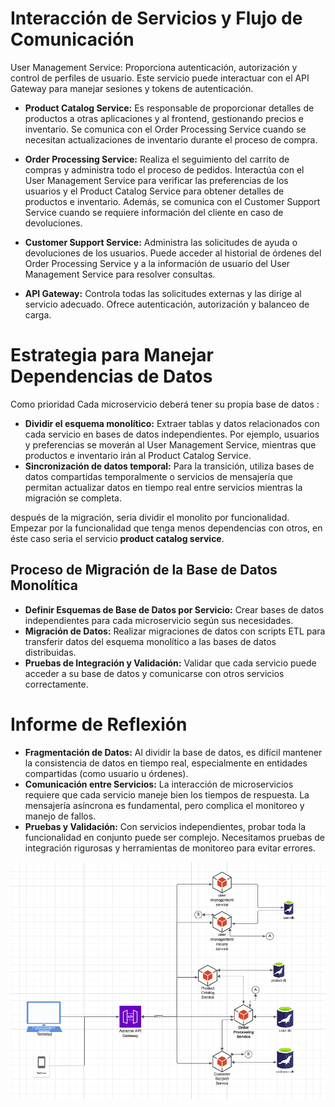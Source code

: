 # Interacción de Servicios y Flujo de Comunicación
User Management Service: Proporciona autenticación, autorización y control de perfiles de usuario. Este servicio puede interactuar con el API Gateway para manejar sesiones y tokens de autenticación.

* **Product Catalog Service:** Es responsable de proporcionar detalles de productos a otras aplicaciones y al frontend, gestionando precios e inventario. Se comunica con el Order Processing Service cuando se necesitan actualizaciones de inventario durante el proceso de compra.

* **Order Processing Service:** Realiza el seguimiento del carrito de compras y administra todo el proceso de pedidos. Interactúa con el User Management Service para verificar las preferencias de los usuarios y el Product Catalog Service para obtener detalles de productos e inventario. Además, se comunica con el Customer Support Service cuando se requiere información del cliente en caso de devoluciones.

* **Customer Support Service:** Administra las solicitudes de ayuda o devoluciones de los usuarios. Puede acceder al historial de órdenes del Order Processing Service y a la información de usuario del User Management Service para resolver consultas.

* **API Gateway:** Controla todas las solicitudes externas y las dirige al servicio adecuado. Ofrece autenticación, autorización y balanceo de carga.

# Estrategia para Manejar Dependencias de Datos

Como prioridad Cada microservicio deberá tener su propia base de datos :

* **Dividir el esquema monolítico:** Extraer tablas y datos relacionados con cada servicio en bases de datos independientes. Por ejemplo, usuarios y preferencias se moverán al User Management Service, mientras que productos e inventario irán al Product Catalog Service.
* **Sincronización de datos temporal:** Para la transición, utiliza bases de datos compartidas temporalmente o servicios de mensajería que permitan actualizar datos en tiempo real entre servicios mientras la migración se completa.

después de la migración, seria dividir el monolito por funcionalidad.
Empezar por la funcionalidad que tenga menos dependencias con otros, en éste caso seria el servicio **product catalog service**.

## Proceso de Migración de la Base de Datos Monolítica
* **Definir Esquemas de Base de Datos por Servicio:** Crear bases de datos independientes para cada microservicio según sus necesidades.
* **Migración de Datos:** Realizar migraciones de datos con scripts ETL para transferir datos del esquema monolítico a las bases de datos distribuidas.
* **Pruebas de Integración y Validación:** Validar que cada servicio puede acceder a su base de datos y comunicarse con otros servicios correctamente.

# Informe de Reflexión
* **Fragmentación de Datos:** Al dividir la base de datos, es difícil mantener la consistencia de datos en tiempo real, especialmente en entidades compartidas (como usuario u órdenes).
* **Comunicación entre Servicios:** La interacción de microservicios requiere que cada servicio maneje bien los tiempos de respuesta. La mensajería asíncrona es fundamental, pero complica el monitoreo y manejo de fallos.
* **Pruebas y Validación:** Con servicios independientes, probar toda la funcionalidad en conjunto puede ser complejo. Necesitamos pruebas de integración rigurosas y herramientas de monitoreo para evitar errores.

![Diagrama](./diagrama.png)
